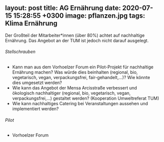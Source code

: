layout: post
title:  AG Ernährung
date:   2020-07-15 15:28:55 +0300
image:  pflanzen.jpg
tags:   Klima Ernährung
---
Der Großteil der Mitarbeiter*innen (über 80%) achtet auf nachhaltige Ernährung. Das Angebot
an der TUM ist jedoch nicht darauf ausgelegt.

###### Stellschrauben
* Kann man aus dem Vorhoelzer Forum ein Pilot-Projekt für nachhaltige Ernährung machen? Was würde
dies beinhalten (regional, bio, vegetarisch, vegan, verpackungsfrei, fair-gehandelt,...)? Wie könnte dies
umgesetzt werden?
* Wie kann das Angebot der Mensa Arcisstraße verbessert und ökologisch nachhaltiger (regional, bio,
vegetarisch, vegan, verpackungsfrei,...) gestaltet werden? (Kooperation Umweltreferat TUM)
* Wie kann nachhaltiges Catering bei Veranstaltungen aussehen und implementiert werden?


###### Pilot
* Vorhoelzer Forum